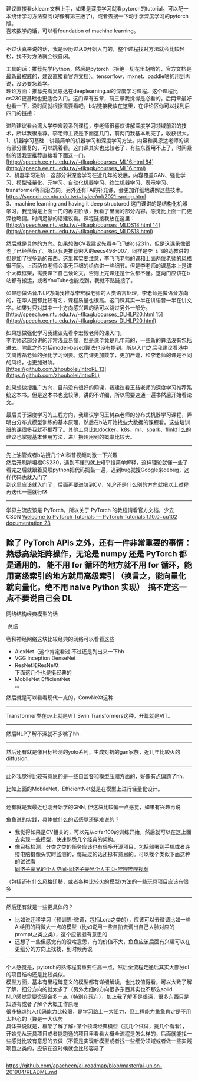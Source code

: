 建议直接看sklearn文档上手，如果是深度学习就看pytorch的tutorial。可以配一本统计学习方法查阅(好像有第三版了)，或者去搜一下动手学深度学习的pytorch版。  
喜欢数学的话，可以看foundation of machine learning。

---

不过认真来说的话，我是经历过从0开始入门的，整个过程找对方法就会比较轻松，找不对方法就会很自闭。

工具的话：推荐先学Python，然后是pytorch（拒绝一切花里胡哨的，官方文档是最新最权威的，建议直接看官方文档）。tensorflow、mxnet、paddle啥的用到再说，没必要急着学。  
理论方面：推荐先看吴恩达在deeplearning.ai的深度学习课程。这个课程比cs230更基础也更适合入门。这门课有五章，前三章我觉得是必看的。后两章最好也看一下，没时间就根据需要看吧。b站链接我放在这里，在评论区你可以找到后四门的链接：

进阶建议看台湾大学李宏毅系列课程，李老师很喜欢讲解深度学习领域前沿的技术，所以我很推荐。李老师主要是下面这几门，前两门我基本刷完了，收获很大。  
1、机器学习基础：讲最简单的机器学习和深度学习方法。内容和吴恩达老师的课有部分重复的，可以跳着看。这门课其实也比较老了，有些东西用不上了，时间紧张的话我更推荐直接看下面这一门。  
[http://speech.ee.ntu.edu.tw/~tlkagk/courses_ML16.html 84](http://speech.ee.ntu.edu.tw/~tlkagk/courses_ML16.html)  
2、机器学习进阶：这部分讲深度学习在近几年的发展，内容覆盖GAN、强化学习、模型轻量化、元学习、自动化机器学习、终生机器学习、表示学习、transformer等前沿方向。另外还有TA的补充课，会更加详细地讲解这些技术。  
https://speech.ee.ntu.edu.tw/~hylee/ml/2021-spring.html  
3、machine learning and having it deep structured 这门课讲的是结构化机器学习，我觉得是上面一门的再进阶版，我看了里面的部分内容，感觉比上面一门更深也略偏。时间足够的话建议看。课程链接我放在这里：  
[http://speech.ee.ntu.edu.tw/~tlkagk/courses_MLDS18.html 14](http://speech.ee.ntu.edu.tw/~tlkagk/courses_MLDS18.html)

然后就是具体的方向。如果想做CV我建议先看李飞飞的cs231n，但是这课录像很老了已经落伍了。所以我更推荐密大的eecs498-007，同样是李飞飞的助教讲的但是加了很多新的东西。这里其实要注意，李飞飞老师的课和上面两位老师的风格很不同。上面两位老师会事无巨细的给你讲一些细节。但是李老师的课基本上是讲个大概框架，需要课下自己读论文，否则上完课还是什么都不懂。这两门应该在b站都有搬运，或者YouTube也能找到，我就不贴链接了。

如果想做语音/NLP方向我推荐李宏毅老师的人类语言处理。李老师是做语音方向的，在华人圈都比较有名，课程质量也很高。这门课其实一半在讲语音一半在讲文字。如果对只对其中一个方向感兴趣的话可以跳过另外一部分。  
[http://speech.ee.ntu.edu.tw/~tlkagk/courses_DLHLP20.html 15](http://speech.ee.ntu.edu.tw/~tlkagk/courses_DLHLP20.html)

如果想做强化学习我建议先看李宏毅老师的课入门。  
李老师这部分讲的非常浅显易懂，但是课毕竟是几年前的，一些新的算法没有包括进去。除此之外包括model-based算法也没有提到。所以入门之后我建议看港中文周博磊老师的强化学习纲要。这门课更加数学，更加严谨，和李老师的课是不同的风格，也更加进阶。  
[https://github.com/zhoubolei/introRL 13](https://github.com/zhoubolei/introRL)

如果想做搜推广方向，目前没有很好的网课，我建议看王喆老师的深度学习推荐系统这本书。但是这本书也比较薄，讲的不详细，所以需要速通一遍书然后开始看论文。

最后关于深度学习的工程方向，我建议学习王树森老师的分布式机器学习课程，弄明白分布式模型训练的基本原理，然后在b站开始找些大数据的课程看。这些培训班的课很多我就不推荐了。其他工具比如docker、k8s、mr、spark、flink什么的建议也掌握基本使用方法，进厂搬砖用到的概率比较大。

---

先上油管或者b站搜几个AI科普视频刺激一下兴趣  
然后开刷斯坦福CS230，遇到不懂的就上知乎搜简单解释，这样理论就懂一些了  
看完之后就跟着莫烦python把代码捣鼓一遍，遇到bug就搜Google来debug，这样代码也就入门了  
到这里应该就入门了，后面再要进阶到CV，NLP还是什么别的方向就把以上过程再迭代一遍就行咯

---

学界主流应该是 PyTorch，所以关于 PyTorch 的教程请看官方文档，少去 CSDN [Welcome to PyTorch Tutorials — PyTorch Tutorials 1.10.0+cu102 documentation 23](https://pytorch.org/tutorials/)

除了 PyTorch APIs 之外，还有一件非常重要的事情：**熟悉高级矩阵操作**，无论是 numpy 还是 PyTorch 都是通用的。
能不用 for 循环的地方就不用 for 循环，能用高级索引的地方就用高级索引 （换言之，能向量化就向量化，绝不用 naive Python 实现）
 搞不定这一点不要说自己会 DL
 
---

网络结构经典模型的话

 总结

卷积神经网络这块比较经典的网络可以看看这些 

- AlexNet（这个肯定看过 不过还是列出来一下hh
- VGG Inception DenseNet
- ResNet和ResNeXt  
	下面这几个也是挺经典的
- MobileNet EfficientNet  
	...

然后就是可以看看现代一点的，ConvNeXt这种  

---

Transformer类在cv上就是VIT Swin Transformers这种，开篇就是VIT。

---

然后NLP了解不深就不多嘴了hh.

---

然后还有就是像目标检测的yolo系列，生成对抗的gan家族，近几年比较火的diffusion.

---

此外我觉得比较有意思的是一些自监督和模型压缩方面的，好像有点偏题了hh.

比如上面的MobileNet，EfficientNet就是在模型上进行轻量化设计。

---

还有就是我最近也刚开始学的GNN, 但这块比较偏一点感觉，如果有兴趣再说

鱼鱼说的实践，具体做什么的话感觉还挺难说的？

- 我觉得如果是CV相关的，可以先从cifar100的训练开始，然后就可以在这上面去实现一些模型，快速熟悉几个经典的架构。
- 像目标检测，分类之类的任务应该也有很多开源项目，包括部署到手机或者连接电脑摄像头实时监测的，每玩过的话还挺有意思的。可以找个类似下面这种的试试看  
	[同济子豪兄的个人空间-同济子豪兄个人主页-哔哩哔哩视频](https://space.bilibili.com/1900783/channel/collectiondetail?sid=1631214)

（包括还有什么风格迁移，或者各种比较火的模型/方法的一些玩具项目应该有很多

---

然后还有就是一些更具体的？

- 比如说迁移学习（预训练-微调，包括Lora之类的），应该可以去微调比如一些AI绘图的稍微大一点的模型（比如说用一些自拍去调出自己人脸对应的prompt之类之类），这个应该挺有意思的
- 还想了一些但感觉有的没啥意思，有的价值不大，鱼鱼应该后面有兴趣可以在更细分的方向上找找，到时候再说

---

个人感觉是，pytorch的熟练程度重要性高一点，然后全流程走通后其实大部分dl的项目结构还是比较类似。  
模型方面，基本有里程碑意义的模型都有详细解读，也比较值得看，可以大致了解了解，细分方向的就太多了（另外太细的方向很多东西其实也不那么solid  
NLP感觉需要资源会多一点（特别在现在），加上我了解不是很深，很多东西只是知道有或者了解个大概工作原理  
很多搞dl的人代码能力比较弱，是学习路上一大阻力，但工程能力鱼鱼肯定是不用太担心的（算是一大优势  
具体来说就是，框架了解了解+某个领域经典模型（挑几个试试，挑几个看看），开始先从玩具项目或者能跑通的项目里看看大概全流程是怎么样的，后面就能找一些感觉比较有意思的去做（不管是实现新模型或者找一些细分领域或者做一些实践项目之类的，应该在这时候就会比较容易了

---

https://github.com/apachecn/ai-roadmap/blob/master/ai-union-201904/README.md
